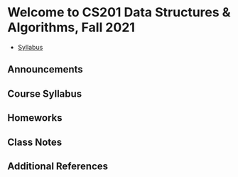# Welcome to CS201 Data Structures & Algorithms, Fall 2021
- [Syllabus](https://github.com/fmalazemi/CS201-data-structures/blob/main/Fall2021/Syllabus.md)

## Announcements


## Course Syllabus


## Homeworks


## Class Notes


## Additional References






